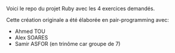 Voici le repo du projet Ruby avec les 4 exercices demandés.

Cette création originale a été élaborée en pair-programming avec:
- Ahmed TOU
- Alex SOARES
- Samir ASFOR
(en trinôme car groupe de 7)
